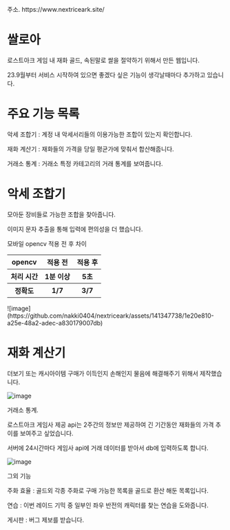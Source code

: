 <p>주소. https://www.nextriceark.site/</p>

<h1>쌀로아</h1>

<p>로스트아크 게임 내 재화 골드, 속된말로 쌀을 절약하기 위해서 만든 웹입니다.</p>

<p>23.9월부터 서비스 시작하여 있으면 좋겠다 싶은 기능이 생각날때마다 추가하고 있습니다.</p>

<h1>주요 기능 목록</h1>
<p>악세 조합기 : 계정 내 악세서리들의 이용가능한 조합이 있는지 확인합니다.</p>
<p>재화 계산기 : 재화들의 가격을 당일 평균가에 맞춰서 합산해줍니다.</p>
<p>거래소 통계 : 거래소 특정 카테고리의 거래 통계를 보여줍니다.</p>

<h1>악세 조합기</h1>

<p>모아둔 장비들로 가능한 조합을 찾아줍니다.</p>
<p>이미지 문자 추출을 통해 입력에 편의성을 더 했습니다.</p>

<p>모바일 opencv 적용 전 후 차이</p>
<table>
 <tr>
   <th>opencv</th>
     <th>적용 전</th>
       <th>적용 후</th>
      </tr>
  <tr>
    <th>처리 시간</th>
      <th>1분 이상</th>
        <th>5초</th>
        </tr>
  <tr>
    <th>정확도</th>
    <th>1/7</th>
    <th>3/7</th>
  </tr>
</table>
![image](https://github.com/nakki0404/nextriceark/assets/141347738/1e20e810-a25e-48a2-adec-a830179007db)



<h1>재화 계산기</h1>

<p>더보기 또는 캐시아이템 구매가 이득인지 손해인지 물음에 해결해주기 위해서 제작했습니다.</p>

![image](https://github.com/nakki0404/nextriceark/assets/141347738/af63e687-7f5c-45f4-b38c-dd4a5052f3b4)


<p>거래소 통계.</p>

<p>로스트아크 게임사 제공 api는 2주간의 정보만 제공하여 긴 기간동안 재화들의 가격 추이를 보여주고 싶었습니다.</p>

<p>서버에 24시간마다 게임사 api에 거래 데이터를 받아서 db에 입력하도록 합니다.</p>

![image](https://github.com/nakki0404/nextriceark/assets/141347738/268ffd26-4789-4b18-899f-f868f41ce35e)

<p>그외 기능</p>
<p>주화 효율 : 골드외 각종 주화로 구매 가능한 목록을 골드로 환산 해둔 목록입니다.</p>
<p>연습 : 이번 레이드 기믹 중 일부인 좌우 반전의 캐릭터를 찾는 연습을 도와줍니다.</p>
<p>게시판 : 버그 제보를 받습니다.</p>
